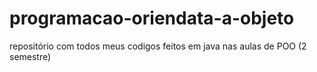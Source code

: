 # programacao-oriendata-a-objeto
repositório com todos meus codigos feitos em java nas aulas de POO (2 semestre)
